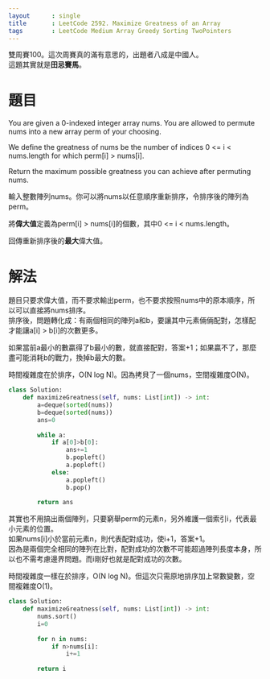 ```yaml
--- 
layout      : single
title       : LeetCode 2592. Maximize Greatness of an Array
tags        : LeetCode Medium Array Greedy Sorting TwoPointers
---
```

雙周賽100。這次周賽真的滿有意思的，出題者八成是中國人。  
這題其實就是**田忌賽馬**。  

# 題目
You are given a 0-indexed integer array nums. You are allowed to permute nums into a new array perm of your choosing.

We define the greatness of nums be the number of indices 0 <= i < nums.length for which perm[i] > nums[i].

Return the maximum possible greatness you can achieve after permuting nums.

輸入整數陣列nums。你可以將nums以任意順序重新排序，令排序後的陣列為perm。  

將**偉大值**定義為perm[i] > nums[i]的個數，其中0 <= i < nums.length。  

回傳重新排序後的**最大**偉大值。  

# 解法
題目只要求偉大值，而不要求輸出perm，也不要求按照nums中的原本順序，所以可以直接將nums排序。  
排序後，問題轉化成：有兩個相同的陣列a和b，要讓其中元素倆倆配對，怎樣配才能讓a[i] > b[i]的次數更多。  

如果當前a最小的數贏得了b最小的數，就直接配對，答案+1；如果贏不了，那麼盡可能消耗b的戰力，換掉b最大的數。  

時間複雜度在於排序，O(N log N)。因為拷貝了一個nums，空間複雜度O(N)。  

```python
class Solution:
    def maximizeGreatness(self, nums: List[int]) -> int:
        a=deque(sorted(nums))
        b=deque(sorted(nums))
        ans=0
        
        while a:
            if a[0]>b[0]:
                ans+=1
                b.popleft()
                a.popleft()
            else:
                a.popleft()
                b.pop()
                
        return ans
```

其實也不用搞出兩個陣列，只要窮舉perm的元素n，另外維護一個索引i，代表最小元素的位置。  
如果nums[i]小於當前元素n，則代表配對成功，使i+1，答案+1。  
因為是兩個完全相同的陣列在比對，配對成功的次數不可能超過陣列長度本身，所以也不需考慮邊界問題。而i剛好也就是配對成功的次數。  

時間複雜度一樣在於排序，O(N log N)。但這次只需原地排序加上常數變數，空間複雜度O(1)。  

```python
class Solution:
    def maximizeGreatness(self, nums: List[int]) -> int:
        nums.sort()
        i=0
        
        for n in nums:
            if n>nums[i]:
                i+=1
            
        return i
```